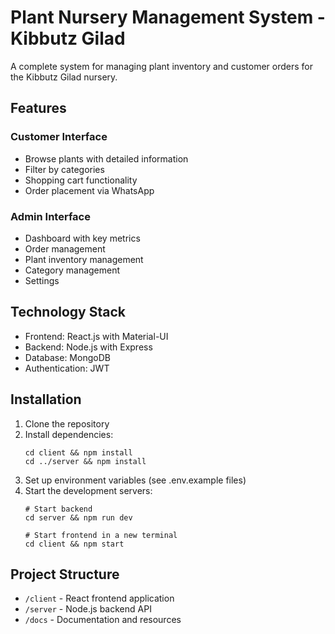 # Plant Nursery Management System - Kibbutz Gilad

A complete system for managing plant inventory and customer orders for the Kibbutz Gilad nursery.

## Features

### Customer Interface
- Browse plants with detailed information
- Filter by categories
- Shopping cart functionality
- Order placement via WhatsApp

### Admin Interface
- Dashboard with key metrics
- Order management
- Plant inventory management
- Category management
- Settings

## Technology Stack
- Frontend: React.js with Material-UI
- Backend: Node.js with Express
- Database: MongoDB
- Authentication: JWT

## Installation

1. Clone the repository
2. Install dependencies:
   ```
   cd client && npm install
   cd ../server && npm install
   ```
3. Set up environment variables (see .env.example files)
4. Start the development servers:
   ```
   # Start backend
   cd server && npm run dev
   
   # Start frontend in a new terminal
   cd client && npm start
   ```

## Project Structure
- `/client` - React frontend application
- `/server` - Node.js backend API
- `/docs` - Documentation and resources
